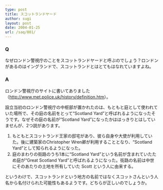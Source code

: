 ```yaml
---
type: post
title: スコットランドヤード
author: sugi
layout: post
date: 2004-01-25
url: /saq/801/
---
```

### Q 

なぜロンドン警視庁のことをスコットランドヤードと呼ぶのでしょう？ロンドンがあるのはイングランドで、スコットランドとはとてもはなれていますよね。

### A 

ロンドン警視庁のサイトに書いてありました（<a href="http://www.met.police.uk/history/definition.htm" onclick="_gaq.push(['_trackEvent', 'outbound-article', 'http://www.met.police.uk/history/definition.htm', 'http://www.met.police.uk/history/definition.htm']);" >http://www.met.police.uk/history/definition.htm</a>）。

設立当初のロンドン警視庁の中枢部が置かれたのは、もともと庭として使われていた場所で、その庭の名前をとって“Scotland Yard”と呼ばれるようになったそうです。なぜその庭の名前が“Scotland Yard”になったかははっきりとはしていませんが、2つ説があります。

  1. もともとスコットランド王家の邸宅があり、彼ら自身や大使が利用していた。後に建築家のChristopher Wren卿が利用することとなり、“Scotland Yard”として知られるようになった。
  2. 庭のまわりの街路のうち1本に“Scotland Yard”という名前が含まれていたため庭が“Great Scotland Yard”と呼ばれるようになった。街路の名前は中世にそのあたりの土地を所有していた Scott という人に由来する。

というわけで、スコットランドという地方の名前ではなくスコットさんという人名から名付けられた可能性もあるようです。どちらが正しいのでしょうか。
